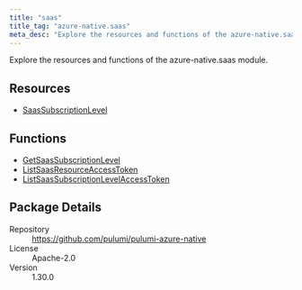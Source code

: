 ```yaml
---
title: "saas"
title_tag: "azure-native.saas"
meta_desc: "Explore the resources and functions of the azure-native.saas module."
---
```


<!-- WARNING: this file was generated by Pulumi Docs Generator. -->
<!-- Do not edit by hand unless you're certain you know what you are doing! -->

Explore the resources and functions of the azure-native.saas module.

<h2 id="resources">Resources</h2>
<ul class="api">
    <li><a href="saassubscriptionlevel" title="SaasSubscriptionLevel"><span class="symbol resource"></span>SaasSubscriptionLevel</a></li>
</ul>

<h2 id="functions">Functions</h2>
<ul class="api">
    <li><a href="getsaassubscriptionlevel" title="GetSaasSubscriptionLevel"><span class="symbol function"></span>GetSaasSubscriptionLevel</a></li>
    <li><a href="listsaasresourceaccesstoken" title="ListSaasResourceAccessToken"><span class="symbol function"></span>ListSaasResourceAccessToken</a></li>
    <li><a href="listsaassubscriptionlevelaccesstoken" title="ListSaasSubscriptionLevelAccessToken"><span class="symbol function"></span>ListSaasSubscriptionLevelAccessToken</a></li>
</ul>

<h2 id="package-details">Package Details</h2>
<dl class="package-details">
	<dt>Repository</dt>
	<dd><a href="https://github.com/pulumi/pulumi-azure-native">https://github.com/pulumi/pulumi-azure-native</a></dd>
	<dt>License</dt>
	<dd>Apache-2.0</dd>
	<dt>Version</dt>
	<dd>1.30.0</dd>
</dl>

